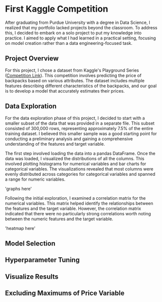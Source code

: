 # First Kaggle Competition
After graduating from Purdue University with a degree in Data Science, I realized that my portfolio lacked projects beyond the classroom. To address this, I decided to embark on a solo project to put my knowledge into practice. I aimed to apply what I had learned in a practical setting, focusing on model creation rather than a data engineering-focused task.

## Project Overview
For this project, I chose a dataset from Kaggle's Playground Series ([Competition Link](https://www.kaggle.com/competitions/playground-series-s5e2/overview)). This competition involves predicting the price of backpacks based on various attributes. The dataset includes multiple features describing different characteristics of the backpacks, and our goal is to develop a model that accurately estimates their prices.

## Data Exploration
For the data exploration phase of this project, I decided to start with a smaller subset of the data that was provided in a separate file. This subset consisted of 300,000 rows, representing approximately 7.5% of the entire training dataset. I believed this smaller sample was a good starting point for conducting a preliminary analysis and gaining a comprehensive understanding of the features and target variable.

The first step involved loading the data into a pandas DataFrame. Once the data was loaded, I visualized the distributions of all the columns. This involved plotting histograms for numerical variables and bar charts for categorical variables. The visualizations revealed that most columns were evenly distributed across categories for categorical variables and spanned a range for numeric variables.

'graphs here'

Following the initial exploration, I examined a correlation matrix for the numerical variables. This matrix helped identify the relationships between the features and the target variable. However, the correlation matrix indicated that there were no particularly strong correlations worth noting between the numeric features and the target variable.

'heatmap here'

## Model Selection

## Hyperparameter Tuning

## Visualize Results

## Excluding Maximums of Price Variable
